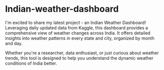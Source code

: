 # Indian-weather-dashboard

I'm excited to share my latest project - an Indian Weather Dashboard! Leveraging daily updated data from Kaggle, this dashboard provides a comprehensive view of weather changes across India. It offers detailed insights into weather patterns in every state and city, organized by month and day.

Whether you're a researcher, data enthusiast, or just curious about weather trends, this tool is designed to help you understand the dynamic weather conditions of India better.


